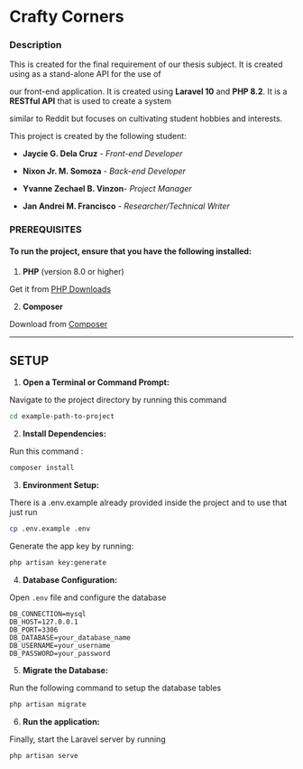 
# Crafty Corners



### Description



This is created for the final requirement of our thesis subject. It is created using as a stand-alone API for the use of

our front-end application. It is created using **Laravel 10** and **PHP 8.2**. It is a **RESTful API** that is used to create a system

similar to Reddit but focuses on cultivating student hobbies and interests.



This project is created by the following student:

-  **Jaycie G. Dela Cruz** - *Front-end Developer*

-  **Nixon Jr. M. Somoza** - *Back-end Developer*

-  **Yvanne Zechael B. Vinzon**- *Project Manager*

-  **Jan Andrei M. Francisco** - *Researcher/Technical Writer*


### PREREQUISITES

  

  

#### To run the project, ensure that you have the following installed:

  

1.  **PHP** (version 8.0 or higher)

  

Get it from [PHP Downloads](https://www.php.net/downloads)

  

  

2.  **Composer**

  

Download from [Composer](https://getcomposer.org/download/)

  
  

---

  
  

## SETUP

  
  

1.  **Open a Terminal or Command Prompt:**

  

Navigate to the project directory by running this command

  

```bash
cd example-path-to-project
```

  

2.  **Install Dependencies:**

  

Run this command :

```bash
composer install
```

  

3.  **Environment Setup:**

  

There is a .env.example already provided inside the project and to use that just run

```bash
cp .env.example .env
```

  

Generate the app key by running:

```bash
php artisan key:generate
```

  
  

4.  **Database Configuration:**

  

Open ``.env`` file and configure the database

```
DB_CONNECTION=mysql
DB_HOST=127.0.0.1
DB_PORT=3306
DB_DATABASE=your_database_name
DB_USERNAME=your_username
DB_PASSWORD=your_password
```

5.  **Migrate the Database:**


Run the following command to setup the database tables

```bash
php artisan migrate
```


6.  **Run the application:**


Finally, start the Laravel server by running

```bash
php artisan serve
```

